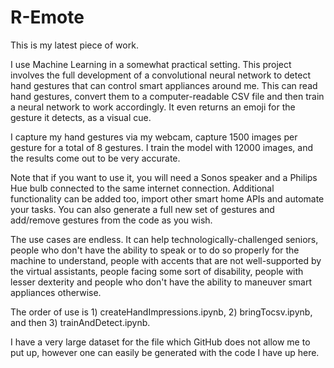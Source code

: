 # R-Emote

This is my latest piece of work.
 
I use Machine Learning in a somewhat practical setting. This project involves the full development of a convolutional neural network to detect hand gestures that can control smart appliances around me. This can read hand gestures, convert them to a computer-readable CSV file and then train a neural network to work accordingly. It even returns an emoji for the gesture it detects, as a visual cue.

I capture my hand gestures via my webcam, capture 1500 images per gesture for a total of 8 gestures. I train the model with 12000 images, and the results come out to be very accurate.

Note that if you want to use it, you will need a Sonos speaker and a Philips Hue bulb connected to the same internet connection. Additional functionality can be added too, import other smart home APIs and automate your tasks. You can also generate a full new set of gestures and add/remove gestures from the code as you wish.

The use cases are endless. It can help technologically-challenged seniors, people who don't have the ability to speak or to do so properly for the machine to understand, people with accents that are not well-supported by the virtual assistants, people facing some sort of disability, people with lesser dexterity and people who don't have the ability to maneuver smart appliances otherwise.

The order of use is 1) createHandImpressions.ipynb, 2) bringTocsv.ipynb, and then 3) trainAndDetect.ipynb.

I have a very large dataset for the file which GitHub does not allow me to put up, however one can easily be generated with the code I have up here.
